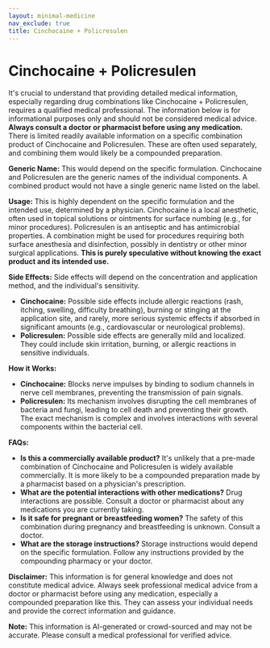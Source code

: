 ```yaml
---
layout: minimal-medicine
nav_exclude: true
title: Cinchocaine + Policresulen
---
```


# Cinchocaine + Policresulen

It's crucial to understand that providing detailed medical information, especially regarding drug combinations like Cinchocaine + Policresulen, requires a qualified medical professional.  The information below is for informational purposes only and should not be considered medical advice.  **Always consult a doctor or pharmacist before using any medication.**  There is limited readily available information on a specific combination product of Cinchocaine and Policresulen.  These are often used separately, and combining them would likely be a compounded preparation.

**Generic Name:**  This would depend on the specific formulation.  Cinchocaine and Policresulen are the generic names of the individual components.  A combined product would not have a single generic name listed on the label.

**Usage:** This is highly dependent on the specific formulation and the intended use, determined by a physician.  Cinchocaine is a local anesthetic, often used in topical solutions or ointments for surface numbing (e.g., for minor procedures).  Policresulen is an antiseptic and has antimicrobial properties.  A combination might be used for procedures requiring both surface anesthesia and disinfection, possibly in dentistry or other minor surgical applications.  **This is purely speculative without knowing the exact product and its intended use.**

**Side Effects:**  Side effects will depend on the concentration and application method, and the individual's sensitivity.

* **Cinchocaine:**  Possible side effects include allergic reactions (rash, itching, swelling, difficulty breathing), burning or stinging at the application site, and rarely, more serious systemic effects if absorbed in significant amounts (e.g., cardiovascular or neurological problems).
* **Policresulen:**  Possible side effects are generally mild and localized. They could include skin irritation, burning, or allergic reactions in sensitive individuals.

**How it Works:**

* **Cinchocaine:** Blocks nerve impulses by binding to sodium channels in nerve cell membranes, preventing the transmission of pain signals.
* **Policresulen:**  Its mechanism involves disrupting the cell membranes of bacteria and fungi, leading to cell death and preventing their growth.  The exact mechanism is complex and involves interactions with several components within the bacterial cell.

**FAQs:**

* **Is this a commercially available product?**  It's unlikely that a pre-made combination of Cinchocaine and Policresulen is widely available commercially.  It is more likely to be a compounded preparation made by a pharmacist based on a physician's prescription.
* **What are the potential interactions with other medications?**  Drug interactions are possible.  Consult a doctor or pharmacist about any medications you are currently taking.
* **Is it safe for pregnant or breastfeeding women?**  The safety of this combination during pregnancy and breastfeeding is unknown. Consult a doctor.
* **What are the storage instructions?**  Storage instructions would depend on the specific formulation.  Follow any instructions provided by the compounding pharmacy or your doctor.


**Disclaimer:**  This information is for general knowledge and does not constitute medical advice. Always seek professional medical advice from a doctor or pharmacist before using any medication, especially a compounded preparation like this.  They can assess your individual needs and provide the correct information and guidance.


**Note:** This information is AI-generated or crowd-sourced and may not be accurate. Please consult a medical professional for verified advice.
